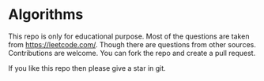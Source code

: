 # Algorithms

This repo is only for educational purpose. Most of the  questions are taken from https://leetcode.com/. 
Though there are questions from other sources.
Contributions are welcome. You can fork the repo and create a pull request.

If you like this repo then please give a star in git.